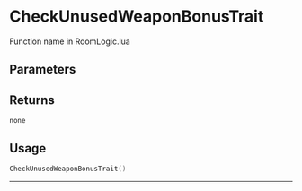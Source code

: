 # CheckUnusedWeaponBonusTrait

Function name in RoomLogic.lua

## Parameters

## Returns

`none`

## Usage

```lua
CheckUnusedWeaponBonusTrait()
```

---
